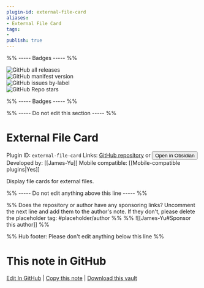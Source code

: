 ```yaml
---
plugin-id: external-file-card
aliases:
- External File Card
tags: 
- 
publish: true
---
```


%% ----- Badges ----- %%

![GitHub all releases](https://img.shields.io/github/downloads/James-Yu/external-file-card/total?color=573E7A&logo=github&style=for-the-badge)   
![GitHub manifest version](https://img.shields.io/github/manifest-json/v/James-Yu/external-file-card?color=573E7A&logo=github&style=for-the-badge)   
![GitHub issues by-label](https://img.shields.io/github/issues/James-Yu/external-file-card/help%20wanted?color=573E7A&logo=github&style=for-the-badge)   
![GitHub Repo stars](https://img.shields.io/github/stars/James-Yu/external-file-card?color=573E7A&logo=github&style=for-the-badge)

%% ----- Badges ----- %%

%% ----- Do not edit this section ----- %%

# External File Card

Plugin ID: `external-file-card`
Links: [GitHub repository](https://github.com/James-Yu/external-file-card) or [<button id=HH>Open in Obsidian</button>](obsidian://show-plugin?id=external-file-card)
Developed by: [[James-Yu]]
Mobile compatible: [[Mobile-compatible plugins|Yes]]

Display file cards for external files.

%% ----- Do not edit anything above this line ----- %% 

%% Does the repository or author have any sponsoring links? Uncomment the next line and add them to the author's note. If they don't, please delete the placeholder tag: #placeholder/author %%
%% ![[James-Yu#Sponsor this author]] %%

%% Hub footer: Please don't edit anything below this line %%

# This note in GitHub

<span class="git-footer">[Edit In GitHub](https://github.dev/obsidian-community/obsidian-hub/blob/main/02%20-%20Community%20Expansions/02.05%20All%20Community%20Expansions/Plugins/external-file-card.md "git-hub-edit-note") | [Copy this note](https://raw.githubusercontent.com/obsidian-community/obsidian-hub/main/02%20-%20Community%20Expansions/02.05%20All%20Community%20Expansions/Plugins/external-file-card.md "git-hub-copy-note") | [Download this vault](https://github.com/obsidian-community/obsidian-hub/archive/refs/heads/main.zip "git-hub-download-vault") </span>
